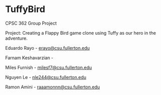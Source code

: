 # TuffyBird

CPSC 362 Group Project

Project: Creating a Flappy Bird game clone using Tuffy as our hero in the adventure.


Eduardo Rayo - erayo@csu.fullerton.edu

Farnam Keshavarzian -

Miles Furnish - milesf7@csu.fullerton.edu

Nguyen Le - nle244@csu.fullerton.edu

Ramon Amini - raaamonnn@csu.fullerton.edu

